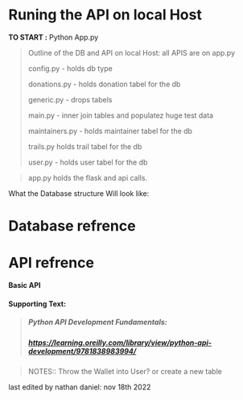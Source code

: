 # Runing the API on local Host #

__TO START :__
    Python App.py

> Outline of the DB and API on local Host:
> all APIS are on app.py
> 
> config.py - holds db type
> 
> donations.py - holds donation  tabel for the db
> 
> generic.py - drops  tabels
> 
> main.py - inner join tables and populatez huge test data
> 
> maintainers.py - holds maintainer tabel for the db
> 
> trails.py holds trail tabel for the db
> 
> user.py - holds user tabel for the db

> app.py holds the flask and api calls.


What the Database structure Will look like:
# Database refrence #



# API refrence #
__Basic API__
#### Supporting Text:  ####
> ##### Python API Development Fundamentals:
> ##### https://learning.oreilly.com/library/view/python-api-development/9781838983994/

> NOTES:: Throw the Wallet into User? or create a new table

last edited by nathan daniel: nov 18th  2022

